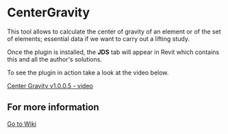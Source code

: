 # CenterGravity
This tool allows to calculate the center of gravity of an element or of the set of elements; essential data if we want to carry out a lifting study.

Once the plugin is installed, the **JDS** tab will appear in Revit which contains this and all the author's solutions.

To see the plugin in action take a look at the video below.

[Center Gravity v1.0.0.5 - video](https://www.youtube.com/watch?v=g3n9bS06vp8)

## For more information 
[Go to Wiki](https://github.com/JuanDaniel/CenterGravity/wiki/Home)
